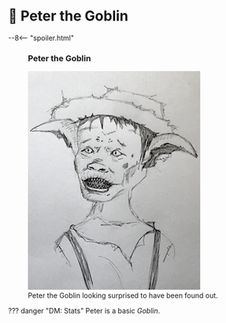# 🔐 Peter the Goblin

--8<-- "spoiler.html"

<figure class="infobox right">
  <h3>Peter the Goblin</h3>
  <a href="/assets/images/peter-the-goblin-full.png">
    <img src="/assets/images/peter-the-goblin-tiny.png" />
  </a>
  <figcaption>
    Peter the Goblin looking surprised to have been found out.
  </figcaption>
</figure>

??? danger "DM: Stats"
    Peter is a basic *Goblin*.
